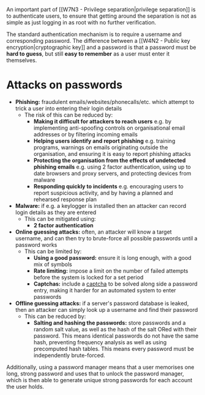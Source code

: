 An important part of [[W7N3 - Privilege separation|privilege separation]] is to authenticate users, to ensure that getting around the separation is not as simple as just logging in as root with no further verification.

The standard authentication mechanism is to require a username and corresponding password. The difference between a [[W4N2 - Public key encryption|cryptographic key]] and a password is that a password must be **hard to guess**, but still **easy to remember** as a user must enter it themselves.

# Attacks on passwords
- **Phishing:** fraudulent emails/websites/phonecalls/etc. which attempt to trick a user into entering their login details
	- The risk of this can be reduced by:
		- **Making it difficult for attackers to reach users** e.g. by implementing anti-spoofing controls on organisational email addresses or by filtering incoming emails
		- **Helping users identify and report phishing** e.g. training programs, warnings on emails originating outside the organisation, and ensuring it is easy to report phishing attacks
		- **Protecting the organisation from the effects of undetected phishing emails** e.g. using 2 factor authentication, using up to date browsers and proxy servers, and protecting devices from malware
		- **Responding quickly to incidents** e.g. encouraging users to report suspicious activity, and by having a planned and rehearsed response plan
- **Malware:** if e.g. a keylogger is installed then an attacker can record login details as they are entered
	- This can be mitigated using:
		- **2 factor authentication**
- **Online guessing attacks:** often, an attacker will know a target username, and can then try to brute-force all possible passwords until a password works
	- This can be limited by:
		- **Using a good password:** ensure it is long enough, with a good mix of symbols
		- **Rate limiting:** impose a limit on the number of failed attempts before the system is locked for a set period
		- **Captchas:** include a [captcha](https://en.wikipedia.org/wiki/CAPTCHA) to be solved along side a password entry, making it harder for an automated system to enter passwords
- **Offline guessing attacks:** if a server's password database is leaked, then an attacker can simply look up a username and find their password
	- This can be reduced by:
		- **Salting and hashing the passwords:** store passwords and a random salt value, as well as the hash of the salt ORed with their password. This means identical passwords do not have the same hash, preventing frequency analysis as well as using precomputed hash tables. This means every password must be independently brute-forced.

Additionally, using a password manager means that a user memorises one long, strong password and uses that to unlock the password manager, which is then able to generate unique strong passwords for each account the user holds.